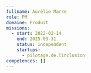 ```yaml
---
fullname: Aurélie Marre
role: PM
domaine: Produit
missions:
  - start: 2022-02-14
    end: 2025-03-31
    status: independent
    startups:
      - pilotage.de.linclusion
competences: []
---
```

